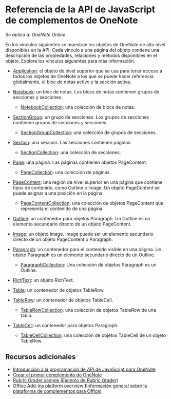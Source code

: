 # Referencia de la API de JavaScript de complementos de OneNote

*Se aplica a: OneNote Online*

En los vínculos siguientes se muestran los objetos de OneNote de alto nivel disponibles en la API. Cada vínculo a una página del objeto contiene una descripción de las propiedades, relaciones y métodos disponibles en el objeto. Explore los vínculos siguientes para más información. 
    
- [Application](application.md): el objeto de nivel superior que se usa para tener acceso a todos los objetos de OneNote a los que se puede hacer referencia globalmente, el bloc de notas activo y la sección activa.

- [Notebook](notebook.md): un bloc de notas. Los blocs de notas contienen grupos de secciones y secciones.

   - [NotebookCollection](notebookcollection.md): una colección de blocs de notas.

- [SectionGroup](sectiongroup.md): un grupo de secciones. Los grupos de secciones contienen grupos de secciones y secciones.

   - [SectionGroupCollection](sectiongroupcollection.md): una colección de grupos de secciones.

- [Section](section.md): una sección. Las secciones contienen páginas.

   - [SectionCollection](sectioncollection.md): una colección de secciones.

- [Page](page.md): una página. Las páginas contienen objetos PageContent.

   - [PageCollection](pagecollection.md): una colección de páginas.

- [PageContent](pagecontent.md): una región de nivel superior en una página que contiene tipos de contenido, como Outline o Image. Un objeto PageContent se puede asignar a una posición en la página.

   - [PageContentCollection](pagecontentcollection.md): una colección de objetos PageContent que representa el contenido de una página.

- [Outline](outline.md): un contenedor para objetos Paragraph. Un Outline es un elemento secundario directo de un objeto PageContent.

- [Image](image.md): un objeto Image. Image puede ser un elemento secundario directo de un objeto PageContent o Paragraph.

- [Paragraph](paragraph.md): un contenedor para el contenido visible en una página. Un objeto Paragraph es un elemento secundario directo de un Outline.

  - [ParagraphCollection](paragraphcollection.md): Una colección de objetos Paragraph es un Outline.

- [RichText](richtext.md): un objeto RichText.

- [Table](table.md): un contenedor de objetos TableRow.

- [TableRow](tablerow.md): un contenedor de objetos TableCell.

  - [TableRowCollection](tablerowcollection.md): una colección de objetos TableRow de una tabla.
 
- [TableCell](tablecell.md): un contenedor para objetos Paragraph.

  - [TableCellCollection](tablecellcollection.md): una colección de objetos TableCell de un objeto TableRow.
        
## Recursos adicionales

- [Introducción a la programación de API de JavaScript para OneNote](../../docs/onenote/onenote-add-ins-programming-overview.md)
- [Crear el primer complemento de OneNote](../../docs/onenote/onenote-add-ins-getting-started.md)
- [Rubric Grader sample (Ejemplo de Rubric Grader)](https://github.com/OfficeDev/OneNote-Add-in-Rubric-Grader-Preview)
- [Office Add-ins platform overview (Información general sobre la plataforma de complementos para Office)](https://dev.office.com/docs/add-ins/overview/office-add-ins)
